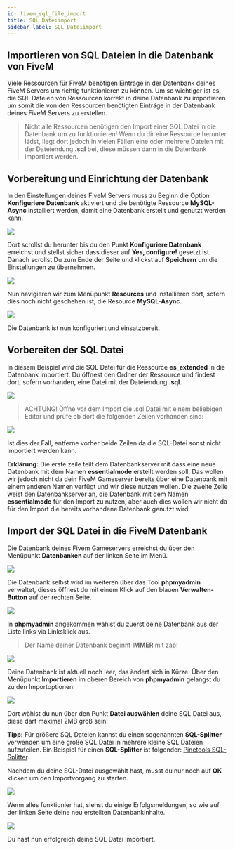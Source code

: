 ```yaml
---
id: fivem_sql_file_import
title: SQL Dateiimport
sidebar_label: SQL Dateiimport
---
```


## Importieren von SQL Dateien in die Datenbank von FiveM

Viele Ressourcen für FiveM benötigen Einträge in der Datenbank deines FiveM Servers um richtig funktionieren zu können.
Um so wichtiger ist es, die SQL Dateien von Ressourcen korrekt in deine Datenbank zu importieren um somit die von den Ressourcen benötigten 
Einträge in der Datenbank deines FiveM Servers zu erstellen.

> Nicht alle Ressourcen benötigen den Import einer SQL Datei in die Datenbank um zu funktionieren! Wenn du dir eine Ressource herunter lädst,
liegt dort jedoch in vielen Fällen eine oder mehrere Dateien mit der Dateiendung **.sql** bei, diese müssen dann in die Datenbank importiert werden.

## Vorbereitung und Einrichtung der Datenbank

In den Einstellungen deines FiveM Servers muss zu Beginn die Option **Konfiguriere Datenbank** aktiviert und 
die benötigte Ressource **MySQL-Async** installiert werden, damit eine Datenbank erstellt und genutzt werden kann.

![](https://puu.sh/Fo5WF/74b8db03f9.png)


Dort scrollst du herunter bis du den Punkt **Konfiguriere Datenbank** erreichst und stellst sicher dass dieser
auf **Yes, configure!** gesetzt ist. Danach scrollst Du zum Ende der Seite und klickst auf **Speichern** um die Einstellungen zu übernehmen.

![](https://puu.sh/Fo5ZN/d5fd796e36.png)


Nun navigieren wir zum Menüpunkt **Resources** und installieren dort, sofern dies noch nicht geschehen ist, die Resource **MySQL-Async**.

![](https://puu.sh/Fo68T/70b57a628c.png)


Die Datenbank ist nun konfiguriert und einsatzbereit.


## Vorbereiten der SQL Datei

In diesem Beispiel wird die SQL Datei für die Ressource **es_extended** in die Datenbank importiert.
Du öffnest den Ordner der Ressource und findest dort, sofern vorhanden, eine Datei mit der Dateiendung **.sql**.

![](https://puu.sh/Fo5LS/64e0758dc4.png)


> ACHTUNG! Öffne vor dem Import die .sql Datei mit einem beliebigen Editor und prüfe ob dort die folgenden Zeilen vorhanden sind:


![](https://puu.sh/Fo5NT/727de4c92a.png)


Ist dies der Fall, entferne vorher beide Zeilen da die SQL-Datei sonst nicht importiert werden kann.

**Erklärung:** Die erste zeile teilt dem Datenbankserver mit dass eine neue Datenbank mit dem Namen **essentialmode** erstellt werden soll.
Das wollen wir jedoch nicht da dein FiveM Gameserver bereits über eine Datenbank mit einem anderen Namen verfügt und wir diese nutzen wollen.
Die zweite Zeile weist den Datenbankserver an, die Datenbank mit dem Namen **essentialmode** für den Import zu nutzen, aber auch dies wollen wir nicht
da für den Import die bereits vorhandene Datenbank genutzt wird.

## Import der SQL Datei in die FiveM Datenbank

Die Datenbank deines Fivem Gameservers erreichst du über den Menüpunkt **Datenbanken** auf der linken Seite im Menü.

![](https://puu.sh/Fo6fa/ecba0dc960.png)


Die Datenbank selbst wird im weiteren über das Tool **phpmyadmin** verwaltet, dieses öffnest du mit einem Klick auf den blauen **Verwalten-Button**
auf der rechten Seite.

![](https://puu.sh/Fo6gj/bf5b9d4105.png)


In **phpmyadmin** angekommen wählst du zuerst deine Datenbank aus der Liste links via Linksklick aus. 

> Der Name deiner Datenbank beginnt **IMMER** mit zap!

![](https://puu.sh/Fo6mn/5da34ac4ca.png)


Deine Datenbank ist aktuell noch leer, das ändert sich in Kürze. Über den Menüpunkt **Importieren** im oberen Bereich von **phpmyadmin**
gelangst du zu den Importoptionen.

![](https://puu.sh/Fo6oE/6e3b9578b0.png)


Dort wählst du nun über den Punkt **Datei auswählen** deine SQL Datei aus, diese darf maximal 2MB groß sein!

**Tipp:** Für größere SQL Dateien kannst du einen sogenannten **SQL-Splitter** verwenden um eine große SQL Datei
in mehrere kleine SQL Dateien aufzuteilen. Ein Beispiel für einen **SQL-Splitter** ist folgender: [Pinetools SQL-Splitter](https://pinetools.com/split-files).

Nachdem du deine SQL-Datei ausgewählt hast, musst du nur noch auf **OK** klicken um den Importvorgang zu starten.

![](https://puu.sh/Fo6yI/af049b04a5.png)


Wenn alles funktionier hat, siehst du einige Erfolgsmeldungen, so wie auf der linken Seite deine neu erstellten Datenbankinhalte.


![](https://puu.sh/Fo6Am/78d0738b1d.png)


Du hast nun erfolgreich deine SQL Datei importiert.

